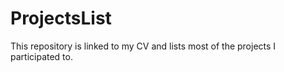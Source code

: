 # ProjectsList
This repository is linked to my CV and lists most of the projects I participated to. 
